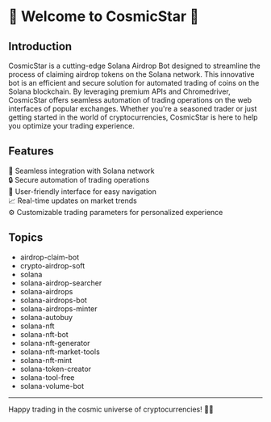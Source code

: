 # 🌌 Welcome to CosmicStar 🚀

## Introduction
CosmicStar is a cutting-edge Solana Airdrop Bot designed to streamline the process of claiming airdrop tokens on the Solana network. This innovative bot is an efficient and secure solution for automated trading of coins on the Solana blockchain. By leveraging premium APIs and Chromedriver, CosmicStar offers seamless automation of trading operations on the web interfaces of popular exchanges. Whether you're a seasoned trader or just getting started in the world of cryptocurrencies, CosmicStar is here to help you optimize your trading experience.

## Features
🔗 Seamless integration with Solana network  
🔒 Secure automation of trading operations  
🤖 User-friendly interface for easy navigation  
📈 Real-time updates on market trends  
⚙️ Customizable trading parameters for personalized experience  

## Topics
- airdrop-claim-bot
- crypto-airdrop-soft
- solana
- solana-airdrop-searcher
- solana-airdrops
- solana-airdrops-bot
- solana-airdrops-minter
- solana-autobuy
- solana-nft
- solana-nft-bot
- solana-nft-generator
- solana-nft-market-tools
- solana-nft-mint
- solana-token-creator
- solana-tool-free
- solana-volume-bot

---

Happy trading in the cosmic universe of cryptocurrencies! 🚀🌟